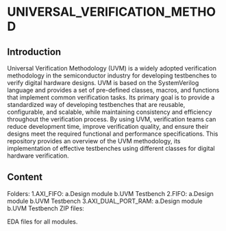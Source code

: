 # UNIVERSAL_VERIFICATION_METHOD
## Introduction
Universal Verification Methodology (UVM) is a widely adopted verification methodology in the semiconductor industry for developing testbenches to verify digital hardware designs. UVM is based on the SystemVerilog language and provides a set of pre-defined classes, macros, and functions that implement common verification tasks. Its primary goal is to provide a standardized way of developing testbenches that are reusable, configurable, and scalable, while maintaining consistency and efficiency throughout the verification process. By using UVM, verification teams can reduce development time, improve verification quality, and ensure their designs meet the required functional and performance specifications. This repository provides an overview of the UVM methodology, its implementation of effective testbenches using different classes for digital hardware verification.
## Content
Folders:
1.AXI_FIFO: 
  a.Design module 
  b.UVM Testbench
2.FIFO:
  a.Design module
  b.UVM Testbench
3.AXI_DUAL_PORT_RAM:
  a.Design module
  b.UVM Testbench
ZIP files:

EDA files for all modules.

  
  



  
  

  

  
  



